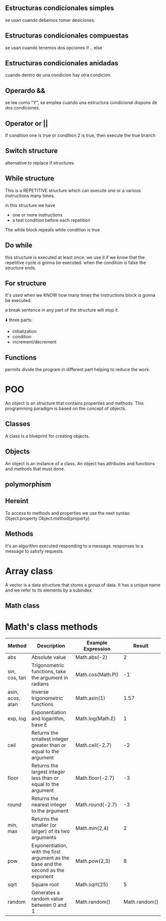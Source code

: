 ## Estructuras condicionales simples

se usan cuando debemos tomar desiciones.

## Estructuras condicionales compuestas

se usan cuando tenemos dos opciones if .. else

## Estructuras condicionales anidadas

cuando dentro de una condicion hay otra condicion.

## Operardo &&
se lee como "Y", se emplea cuando una estructura condicional dispone de dos condiciones.

## Operator or ||
If condition one is true or condition 2 is true, then execute the true branch

## Switch structure
alternative to replace if structures

## While structure
This is a REPETITIVE structure which can execute one or a various instructions many times.

in this structure we have
- one or more instructions
- a test condition before each repetition

The while block repeats while condition is true

## Do while

this structure is executed at least once.
we use it if we know that the repetitive cycle is gonna be executed.
when the condition is false the structure ends.


## For structure

It's used when we KNOW how many times the instructions block is gonna be executed.

a break sentence in any part of the structure will stop it.

⬇️ three parts:
- initialization
- condition
- increment/decrement

## Functions

permits divide the program in different part helping to reduce the work.

# POO
An object is an structure that contains properties and methods. This programming paradigm is based on the concept of objects.

## Classes

A class is a blueprint for creating objects.

## Objects

An object is an instance of a class. An object has attributes and functions and methods that must done.

## polymorphism
## Hereint

To access to methods and properties we use the next syntax:
Object.property
Object.method(property)

## Methods
it's an algorithm executed responding to a message. responses to a message to satisfy requests.

# Array class
A vector is a data structure that stores a group of data.
It has a unique name and we refer to its elements by a subindex.


## Math class
<h1>Math's class methods</h1>
    <table>
        <thead>
            <tr>
                <th>Method</th>
                <th>Description</th>
                <th>Example Expression</th>
                <th>Result</th>
            </tr>
        </thead>
        <tbody>
            <tr>
                <td>abs</td>
                <td>Absolute value</td>
                <td>Math.abs(-2)</td>
                <td>2</td>
            </tr>
            <tr>
                <td>sin, cos, tan</td>
                <td>Trigonometric functions, take the argument in radians</td>
                <td>Math.cos(Math.PI)</td>
                <td>-1</td>
            </tr>
            <tr>
                <td>asin, acos, atan</td>
                <td>Inverse trigonometric functions</td>
                <td>Math.asin(1)</td>
                <td>1.57</td>
            </tr>
            <tr>
                <td>exp, log</td>
                <td>Exponentiation and logarithm, base E</td>
                <td>Math.log(Math.E)</td>
                <td>1</td>
            </tr>
            <tr>
                <td>ceil</td>
                <td>Returns the smallest integer greater than or equal to the argument</td>
                <td>Math.ceil(-2.7)</td>
                <td>-2</td>
            </tr>
            <tr>
                <td>floor</td>
                <td>Returns the largest integer less than or equal to the argument</td>
                <td>Math.floor(-2.7)</td>
                <td>-3</td>
            </tr>
            <tr>
                <td>round</td>
                <td>Returns the nearest integer to the argument</td>
                <td>Math.round(-2.7)</td>
                <td>-3</td>
            </tr>
            <tr>
                <td>min, max</td>
                <td>Returns the smaller (or larger) of its two arguments</td>
                <td>Math.min(2,4)</td>
                <td>2</td>
            </tr>
            <tr>
                <td>pow</td>
                <td>Exponentiation, with the first argument as the base and the second as the exponent</td>
                <td>Math.pow(2,3)</td>
                <td>8</td>
            </tr>
            <tr>
                <td>sqrt</td>
                <td>Square root</td>
                <td>Math.sqrt(25)</td>
                <td>5</td>
            </tr>
            <tr>
                <td>random</td>
                <td>Generates a random value between 0 and 1</td>
                <td>Math.random()</td>
                <td>Math.random()</td>
            </tr>
        </tbody>
    </table>